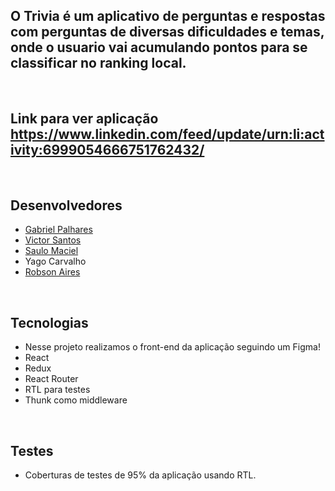 ## O Trivia é um aplicativo de perguntas e respostas com perguntas de diversas dificuldades e temas, onde o usuario vai acumulando pontos para se classificar no ranking local.

<br>

## Link para ver aplicação https://www.linkedin.com/feed/update/urn:li:activity:6999054666751762432/

<br>

## Desenvolvedores
- [Gabriel Palhares](https://github.com/GPalhares)
- [Victor Santos](https://github.com/vicsantus)
- [Saulo Maciel](https://github.com/saulomaciel)
- Yago Carvalho
- [Robson Aires](https://github.com/Robson-Aires)
 
 <br>
 
## Tecnologias

- Nesse projeto realizamos o front-end da aplicação seguindo um Figma!
- React
- Redux
- React Router
- RTL para testes
- Thunk como middleware
<br>

## Testes

 - Coberturas de testes de 95% da aplicação usando RTL.
 
